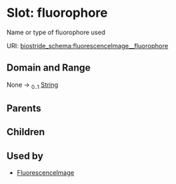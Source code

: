 
# Slot: fluorophore

Name or type of fluorophore used

URI: [biostride_schema:fluorescenceImage__fluorophore](https://w3id.org/biostride/schema/fluorescenceImage__fluorophore)


## Domain and Range

None &#8594;  <sub>0..1</sub> [String](types/String.md)

## Parents


## Children


## Used by

 * [FluorescenceImage](FluorescenceImage.md)
